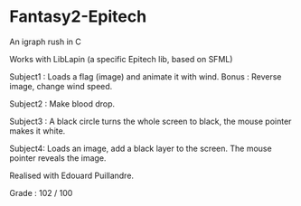 # Fantasy2-Epitech
An igraph rush in C

Works with LibLapin (a specific Epitech lib, based on SFML)

Subject1 :  Loads a flag (image) and animate it with wind.
            Bonus : Reverse image, change wind speed.
            
Subject2 :  Make blood drop.

Subject3 : A black circle turns the whole screen to black, the mouse pointer makes it white.

Subject4: Loads an image, add a black layer to the screen. The mouse pointer reveals the image.

Realised with Edouard Puillandre.

Grade : 102 / 100

